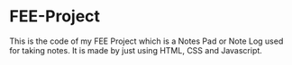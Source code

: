 # FEE-Project
This is the code of my FEE Project which is a Notes Pad or Note Log used for taking notes. It is made by just using HTML, CSS and Javascript.
